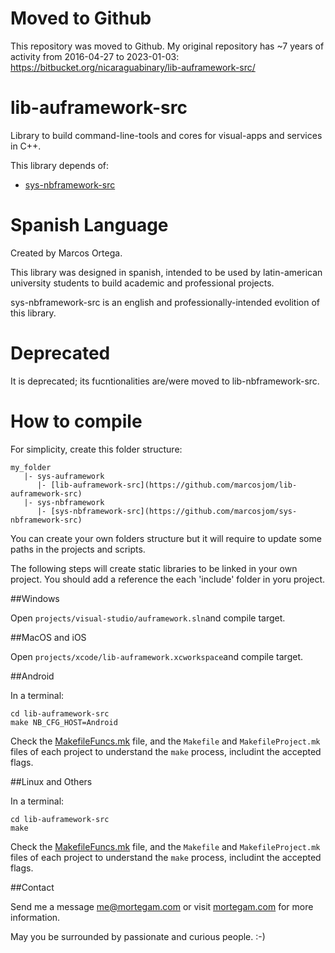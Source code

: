 # Moved to Github

This repository was moved to Github. My original repository has ~7 years of activity from 2016-04-27 to 2023-01-03: https://bitbucket.org/nicaraguabinary/lib-auframework-src/
  
# lib-auframework-src

Library to build command-line-tools and cores for visual-apps and services in C++.

This library depends of:

- [sys-nbframework-src](https://github.com/marcosjom/sys-nbframework-src)


# Spanish Language

Created by Marcos Ortega.

This library was designed in spanish, intended to be used by latin-american university students to build academic and professional projects.

sys-nbframework-src is an english and professionally-intended evolition of this library. 

# Deprecated

It is deprecated; its fucntionalities are/were moved to lib-nbframework-src.

# How to compile

For simplicity, create this folder structure:

```
my_folder
   |- sys-auframework
      |- [lib-auframework-src](https://github.com/marcosjom/lib-auframework-src)
   |- sys-nbframework
      |- [sys-nbframework-src](https://github.com/marcosjom/sys-nbframework-src)
```

You can create your own folders structure but it will require to update some paths in the projects and scripts.

The following steps will create static libraries to be linked in your own project. You should add a reference the each 'include' folder in yoru project.

##Windows

Open `projects/visual-studio/auframework.sln`and compile target.

##MacOS and iOS

Open `projects/xcode/lib-auframework.xcworkspace`and compile target.

##Android

In a terminal:

```
cd lib-auframework-src
make NB_CFG_HOST=Android
```

Check the [MakefileFuncs.mk](https://github.com/marcosjom/sys-nbframework-src/blob/main/MakefileFuncs.mk) file, and the `Makefile` and `MakefileProject.mk` files of each project to understand the `make` process, includint the accepted flags. 

##Linux and Others

In a terminal:

```
cd lib-auframework-src
make
```
Check the [MakefileFuncs.mk](https://github.com/marcosjom/sys-nbframework-src/blob/main/MakefileFuncs.mk) file, and the `Makefile` and `MakefileProject.mk` files of each project to understand the `make` process, includint the accepted flags.

##Contact

Send me a message [me@mortegam.com](mailto:me@mortegam.com) or visit [mortegam.com](https://mortegam.com/) for more information.

May you be surrounded by passionate and curious people. :-)
